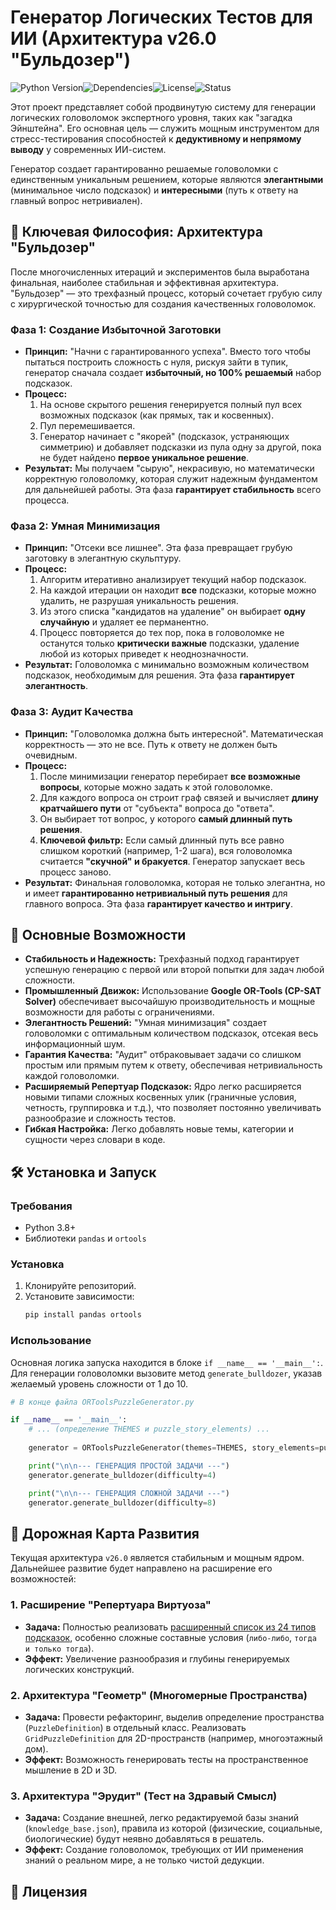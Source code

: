 # Генератор Логических Тестов для ИИ (Архитектура v26.0 "Бульдозер")

![Python Version](https://img.shields.io/badge/python-3.8+-blue.svg)![Dependencies](https://img.shields.io/badge/dependencies-pandas%2C%20ortools-blueviolet.svg)![License](https://img.shields.io/badge/license-MIT-green.svg)![Status](https://img.shields.io/badge/status-production_ready-brightgreen.svg)

Этот проект представляет собой продвинутую систему для генерации логических головоломок экспертного уровня, таких как "загадка Эйнштейна". Его основная цель — служить мощным инструментом для стресс-тестирования способностей к **дедуктивному и непрямому выводу** у современных ИИ-систем.

Генератор создает гарантированно решаемые головоломки с единственным уникальным решением, которые являются **элегантными** (минимальное число подсказок) и **интересными** (путь к ответу на главный вопрос нетривиален).

## 🧠 Ключевая Философия: Архитектура "Бульдозер"

После многочисленных итераций и экспериментов была выработана финальная, наиболее стабильная и эффективная архитектура. "Бульдозер" — это трехфазный процесс, который сочетает грубую силу с хирургической точностью для создания качественных головоломок.

### **Фаза 1: Создание Избыточной Заготовки**

*   **Принцип:** "Начни с гарантированного успеха". Вместо того чтобы пытаться построить сложность с нуля, рискуя зайти в тупик, генератор сначала создает **избыточный, но 100% решаемый** набор подсказок.
*   **Процесс:**
    1.  На основе скрытого решения генерируется полный пул всех возможных подсказок (как прямых, так и косвенных).
    2.  Пул перемешивается.
    3.  Генератор начинает с "якорей" (подсказок, устраняющих симметрию) и добавляет подсказки из пула одну за другой, пока не будет найдено **первое уникальное решение**.
*   **Результат:** Мы получаем "сырую", некрасивую, но математически корректную головоломку, которая служит надежным фундаментом для дальнейшей работы. Эта фаза **гарантирует стабильность** всего процесса.

### **Фаза 2: Умная Минимизация**

*   **Принцип:** "Отсеки все лишнее". Эта фаза превращает грубую заготовку в элегантную скульптуру.
*   **Процесс:**
    1.  Алгоритм итеративно анализирует текущий набор подсказок.
    2.  На каждой итерации он находит **все** подсказки, которые можно удалить, не разрушая уникальность решения.
    3.  Из этого списка "кандидатов на удаление" он выбирает **одну случайную** и удаляет ее перманентно.
    4.  Процесс повторяется до тех пор, пока в головоломке не останутся только **критически важные** подсказки, удаление любой из которых приведет к неоднозначности.
*   **Результат:** Головоломка с минимально возможным количеством подсказок, необходимым для решения. Эта фаза **гарантирует элегантность**.

### **Фаза 3: Аудит Качества**

*   **Принцип:** "Головоломка должна быть интересной". Математическая корректность — это не все. Путь к ответу не должен быть очевидным.
*   **Процесс:**
    1.  После минимизации генератор перебирает **все возможные вопросы**, которые можно задать к этой головоломке.
    2.  Для каждого вопроса он строит граф связей и вычисляет **длину кратчайшего пути** от "субъекта" вопроса до "ответа".
    3.  Он выбирает тот вопрос, у которого **самый длинный путь решения**.
    4.  **Ключевой фильтр:** Если самый длинный путь все равно слишком короткий (например, 1-2 шага), вся головоломка считается **"скучной" и бракуется**. Генератор запускает весь процесс заново.
*   **Результат:** Финальная головоломка, которая не только элегантна, но и имеет **гарантированно нетривиальный путь решения** для главного вопроса. Эта фаза **гарантирует качество и интригу**.

## 🚀 Основные Возможности

*   **Стабильность и Надежность:** Трехфазный подход гарантирует успешную генерацию с первой или второй попытки для задач любой сложности.
*   **Промышленный Движок:** Использование **Google OR-Tools (CP-SAT Solver)** обеспечивает высочайшую производительность и мощные возможности для работы с ограничениями.
*   **Элегантность Решений:** "Умная минимизация" создает головоломки с оптимальным количеством подсказок, отсекая весь информационный шум.
*   **Гарантия Качества:** "Аудит" отбраковывает задачи со слишком простым или прямым путем к ответу, обеспечивая нетривиальность каждой головоломки.
*   **Расширяемый Репертуар Подсказок:** Ядро легко расширяется новыми типами сложных косвенных улик (граничные условия, четность, группировка и т.д.), что позволяет постоянно увеличивать разнообразие и сложность тестов.
*   **Гибкая Настройка:** Легко добавлять новые темы, категории и сущности через словари в коде.

## 🛠️ Установка и Запуск

### Требования
*   Python 3.8+
*   Библиотеки `pandas` и `ortools`

### Установка

1.  Клонируйте репозиторий.
2.  Установите зависимости:
    ```bash
    pip install pandas ortools
    ```

### Использование

Основная логика запуска находится в блоке `if __name__ == '__main__':`. Для генерации головоломки вызовите метод `generate_bulldozer`, указав желаемый уровень сложности от 1 до 10.

```python
# В конце файла ORToolsPuzzleGenerator.py

if __name__ == '__main__':
    # ... (определение THEMES и puzzle_story_elements) ...
    
    generator = ORToolsPuzzleGenerator(themes=THEMES, story_elements=puzzle_story_elements)

    print("\n\n--- ГЕНЕРАЦИЯ ПРОСТОЙ ЗАДАЧИ ---")
    generator.generate_bulldozer(difficulty=4)

    print("\n\n--- ГЕНЕРАЦИЯ СЛОЖНОЙ ЗАДАЧИ ---")
    generator.generate_bulldozer(difficulty=8)
```

## 🔮 Дорожная Карта Развития

Текущая архитектура `v26.0` является стабильным и мощным ядром. Дальнейшее развитие будет направлено на расширение его возможностей:

### **1. Расширение "Репертуара Виртуоза"**
*   **Задача:** Полностью реализовать [расширенный список из 24 типов подсказок](link_to_your_list_or_issue), особенно сложные составные условия (`либо-либо`, `тогда и только тогда`).
*   **Эффект:** Увеличение разнообразия и глубины генерируемых логических конструкций.

### **2. Архитектура "Геометр" (Многомерные Пространства)**
*   **Задача:** Провести рефакторинг, выделив определение пространства (`PuzzleDefinition`) в отдельный класс. Реализовать `GridPuzzleDefinition` для 2D-пространств (например, многоэтажный дом).
*   **Эффект:** Возможность генерировать тесты на пространственное мышление в 2D и 3D.

### **3. Архитектура "Эрудит" (Тест на Здравый Смысл)**
*   **Задача:** Создание внешней, легко редактируемой базы знаний (`knowledge_base.json`), правила из которой (физические, социальные, биологические) будут неявно добавляться в решатель.
*   **Эффект:** Создание головоломок, требующих от ИИ применения знаний о реальном мире, а не только чистой дедукции.

## 📄 Лицензия
